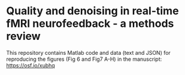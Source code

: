 # Quality and denoising in real-time fMRI neurofeedback - a methods review

This repository contains Matlab code and data (text and JSON) for reproducing the figures (Fig 6 and Fig7 A-H) in the manuscript: https://osf.io/xubhq
